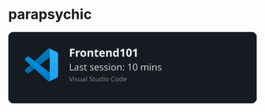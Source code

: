 # parapsychic
<a href="https://github.com/parapsychic/ishowoff" target="_blank" target="_blank" rel="noopener noreferrer nofollow">
  <img src="https://raw.githubusercontent.com/parapsychic/ishowoff/main/stats.svg">
</a>
